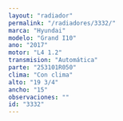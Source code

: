 ```yaml
---
layout: "radiador"
permalink: "/radiadores/3332/"
marca: "Hyundai"
modelo: "Grand I10"
ano: "2017"
motor: "L4 1.2"
transmision: "Automática"
parte: "253101R050"
clima: "Con clima"
alto: "19 3/4"
ancho: "15"
observaciones: ""
id: "3332"
---
```


